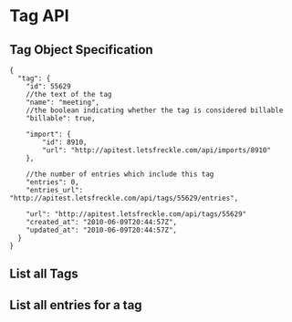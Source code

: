 # Tag API

## Tag Object Specification

	{
	  "tag": {
	  	"id": 55629
	  	//the text of the tag
	    "name": "meeting",
	    //the boolean indicating whether the tag is considered billable
	    "billable": true,

	    "import": {
	    	"id": 8910,
	    	"url": "http://apitest.letsfreckle.com/api/imports/8910"
	    },

	    //the number of entries which include this tag
	    "entries": 0,
	    "entries_url": "http://apitest.letsfreckle.com/api/tags/55629/entries",

	    "url": "http://apitest.letsfreckle.com/api/tags/55629"
	    "created_at": "2010-06-09T20:44:57Z",
	    "updated_at": "2010-06-09T20:44:57Z",
	  }
	}

## List all Tags

## List all entries for a tag